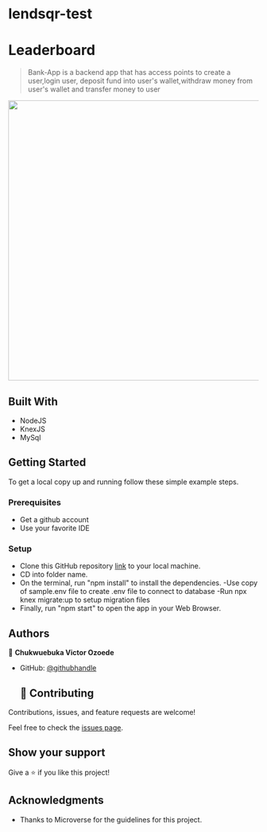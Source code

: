 # lendsqr-test

# Leaderboard

> Bank-App is a backend app that has access points to create a user,login user, deposit fund into user's wallet,withdraw money from user's wallet and transfer money to user

<img width="563" src="./src/Leaderboard.png">


## Built With

- NodeJS
- KnexJS
- MySql


## Getting Started
To get a local copy up and running follow these simple example steps.

### Prerequisites
- Get a github account
- Use your favorite IDE 

### Setup
- Clone this GitHub repository [link](https://github.com/chukwuebukaVictor/Leader-board) to your local machine.
- CD into folder name.
- On the terminal, run "npm install" to install the dependencies.
-Use copy of sample.env file to create .env file to connect to database
-Run npx knex migrate:up to setup migration files
- Finally, run "npm start" to open the app in your Web Browser.
## Authors
👤 **Chukwuebuka Victor Ozoede**

- GitHub: [@githubhandle](https://github.com/chukwuebukaVictor)
  
  ## 🤝 Contributing

Contributions, issues, and feature requests are welcome!

Feel free to check the [issues page](https://github.com/chukwuebukaVictor/Leader-board/issues).

## Show your support

Give a ⭐️ if you like this project!

## Acknowledgments

- Thanks to Microverse for the guidelines for this project.
